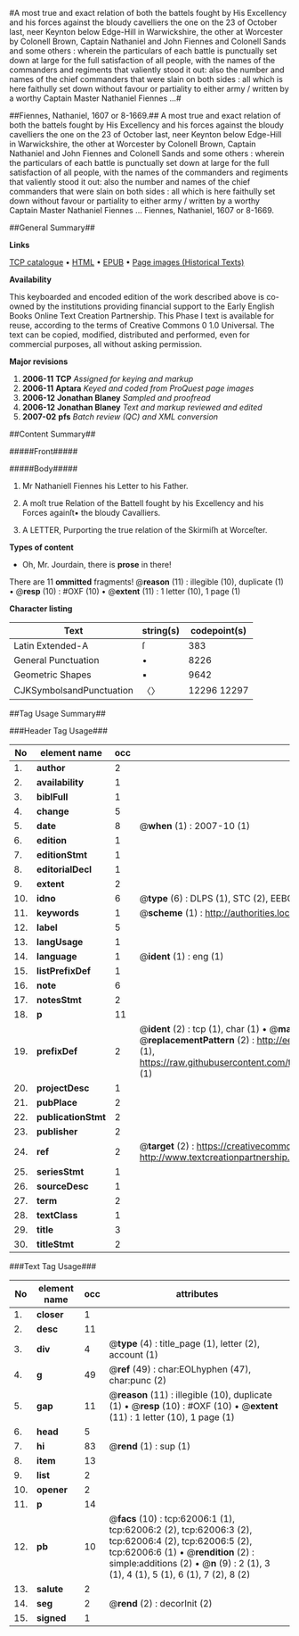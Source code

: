 #A most true and exact relation of both the battels fought by His Excellency and his forces against the bloudy cavelliers the one on the 23 of October last, neer Keynton below Edge-Hill in Warwickshire, the other at Worcester by Colonell Brown, Captain Nathaniel and John Fiennes and Colonell Sands and some others : wherein the particulars of each battle is punctually set down at large for the full satisfaction of all people, with the names of the commanders and regiments that valiently stood it out: also the number and names of the chief commanders that were slain on both sides : all which is here faithully set down without favour or partiality to either army / written by a worthy Captain Master Nathaniel Fiennes ...#

##Fiennes, Nathaniel, 1607 or 8-1669.##
A most true and exact relation of both the battels fought by His Excellency and his forces against the bloudy cavelliers the one on the 23 of October last, neer Keynton below Edge-Hill in Warwickshire, the other at Worcester by Colonell Brown, Captain Nathaniel and John Fiennes and Colonell Sands and some others : wherein the particulars of each battle is punctually set down at large for the full satisfaction of all people, with the names of the commanders and regiments that valiently stood it out: also the number and names of the chief commanders that were slain on both sides : all which is here faithully set down without favour or partiality to either army / written by a worthy Captain Master Nathaniel Fiennes ...
Fiennes, Nathaniel, 1607 or 8-1669.

##General Summary##

**Links**

[TCP catalogue](http://www.ota.ox.ac.uk/tcp/)  • 
[HTML](http://tei.it.ox.ac.uk/tcp/Texts-HTML/free/A70/A70110.html)  • 
[EPUB](http://tei.it.ox.ac.uk/tcp/Texts-EPUB/free/A70/A70110.epub) • 
[Page images (Historical Texts)](https://data.historicaltexts.jisc.ac.uk/view?pubId=eebo-12434366e&pageId=eebo-12434366e-62006-1)

**Availability**

This keyboarded and encoded edition of the
	       work described above is co-owned by the institutions
	       providing financial support to the Early English Books
	       Online Text Creation Partnership. This Phase I text is
	       available for reuse, according to the terms of Creative
	       Commons 0 1.0 Universal. The text can be copied,
	       modified, distributed and performed, even for
	       commercial purposes, all without asking permission.

**Major revisions**

1. __2006-11__ __TCP__ *Assigned for keying and markup*
1. __2006-11__ __Aptara__ *Keyed and coded from ProQuest page images*
1. __2006-12__ __Jonathan Blaney__ *Sampled and proofread*
1. __2006-12__ __Jonathan Blaney__ *Text and markup reviewed and edited*
1. __2007-02__ __pfs__ *Batch review (QC) and XML conversion*

##Content Summary##

#####Front#####

#####Body#####

1. Mr Nathaniell Fiennes his Letter to
his Father.

1. A moſt true Relation of the Battell
fought by his Excellency and his Forces againſt▪
the bloudy Cavalliers.

1. A LETTER, Purporting the true relation of the
Skirmiſh at Worceſter.

**Types of content**

  * Oh, Mr. Jourdain, there is **prose** in there!

There are 11 **ommitted** fragments! 
 @__reason__ (11) : illegible (10), duplicate (1)  •  @__resp__ (10) : #OXF (10)  •  @__extent__ (11) : 1 letter (10), 1 page (1)

**Character listing**


|Text|string(s)|codepoint(s)|
|---|---|---|
|Latin Extended-A|ſ|383|
|General Punctuation|•|8226|
|Geometric Shapes|▪|9642|
|CJKSymbolsandPunctuation|〈〉|12296 12297|

##Tag Usage Summary##

###Header Tag Usage###

|No|element name|occ|attributes|
|---|---|---|---|
|1.|__author__|2||
|2.|__availability__|1||
|3.|__biblFull__|1||
|4.|__change__|5||
|5.|__date__|8| @__when__ (1) : 2007-10 (1)|
|6.|__edition__|1||
|7.|__editionStmt__|1||
|8.|__editorialDecl__|1||
|9.|__extent__|2||
|10.|__idno__|6| @__type__ (6) : DLPS (1), STC (2), EEBO-CITATION (1), OCLC (1), VID (1)|
|11.|__keywords__|1| @__scheme__ (1) : http://authorities.loc.gov/ (1)|
|12.|__label__|5||
|13.|__langUsage__|1||
|14.|__language__|1| @__ident__ (1) : eng (1)|
|15.|__listPrefixDef__|1||
|16.|__note__|6||
|17.|__notesStmt__|2||
|18.|__p__|11||
|19.|__prefixDef__|2| @__ident__ (2) : tcp (1), char (1)  •  @__matchPattern__ (2) : ([0-9\-]+):([0-9IVX]+) (1), (.+) (1)  •  @__replacementPattern__ (2) : http://eebo.chadwyck.com/downloadtiff?vid=$1&page=$2 (1), https://raw.githubusercontent.com/textcreationpartnership/Texts/master/tcpchars.xml#$1 (1)|
|20.|__projectDesc__|1||
|21.|__pubPlace__|2||
|22.|__publicationStmt__|2||
|23.|__publisher__|2||
|24.|__ref__|2| @__target__ (2) : https://creativecommons.org/publicdomain/zero/1.0/ (1), http://www.textcreationpartnership.org/docs/. (1)|
|25.|__seriesStmt__|1||
|26.|__sourceDesc__|1||
|27.|__term__|2||
|28.|__textClass__|1||
|29.|__title__|3||
|30.|__titleStmt__|2||


###Text Tag Usage###

|No|element name|occ|attributes|
|---|---|---|---|
|1.|__closer__|1||
|2.|__desc__|11||
|3.|__div__|4| @__type__ (4) : title_page (1), letter (2), account (1)|
|4.|__g__|49| @__ref__ (49) : char:EOLhyphen (47), char:punc (2)|
|5.|__gap__|11| @__reason__ (11) : illegible (10), duplicate (1)  •  @__resp__ (10) : #OXF (10)  •  @__extent__ (11) : 1 letter (10), 1 page (1)|
|6.|__head__|5||
|7.|__hi__|83| @__rend__ (1) : sup (1)|
|8.|__item__|13||
|9.|__list__|2||
|10.|__opener__|2||
|11.|__p__|14||
|12.|__pb__|10| @__facs__ (10) : tcp:62006:1 (1), tcp:62006:2 (2), tcp:62006:3 (2), tcp:62006:4 (2), tcp:62006:5 (2), tcp:62006:6 (1)  •  @__rendition__ (2) : simple:additions (2)  •  @__n__ (9) : 2 (1), 3 (1), 4 (1), 5 (1), 6 (1), 7 (2), 8 (2)|
|13.|__salute__|2||
|14.|__seg__|2| @__rend__ (2) : decorInit (2)|
|15.|__signed__|1||
